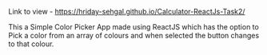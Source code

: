 Link to view - https://hriday-sehgal.github.io/Calculator-ReactJs-Task2/

This a Simple Color Picker App made using ReactJS which has the option to Pick a color from an array of colours and when selected the button changes to that colour.

